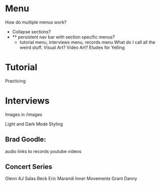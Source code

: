 # Menu
How do multiple menus work? 
- Collapse sections? 
- ** persistent nav bar with section specific menus? 
    - tutorial menu, interviews menu, records menu
What do I call all the weird stuff. Visual Art? Video Art? 
Etudes for Yelling

# Tutorial
Practicing

# Interviews
Images in /images

Light and Dark Mode
Styling 

## Brad Goodle: 
audio
links to records
youtube videos

## Concert Series
Glenn
AJ Salas
Beck
Eric Marandi
Inner Movements
Grant
Danny
